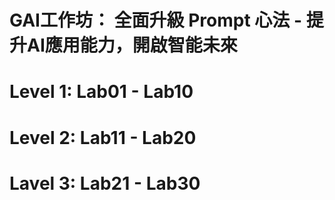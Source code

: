 # GAI工作坊： 全面升級 Prompt 心法 - 提升AI應用能力，開啟智能未來

# Level 1: Lab01 - Lab10



# Level 2: Lab11 - Lab20



# Lavel 3: Lab21 - Lab30
